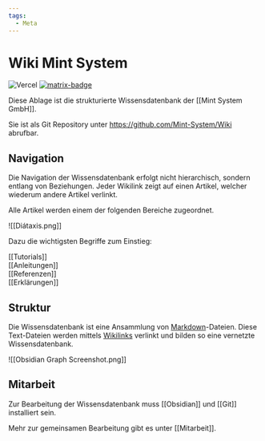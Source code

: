 ```yaml
---
tags:
  - Meta
---
```


# Wiki Mint System


![Vercel](https://vercelbadge.vercel.app/api/mint-system/wiki) [![matrix-badge](https://matrix.to/img/matrix-badge.svg)](https://matrix.to/#/#allgemein:mint-system.ch)

Diese Ablage ist die strukturierte Wissensdatenbank der [[Mint System GmbH]].

Sie ist als Git Repository unter <https://github.com/Mint-System/Wiki> abrufbar.

## Navigation

Die Navigation der Wissensdatenbank erfolgt nicht hierarchisch, sondern entlang von Beziehungen. Jeder Wikilink zeigt auf einen Artikel, welcher wiederum andere Artikel verlinkt.

Alle Artikel werden einem der folgenden Bereiche zugeordnet.

![[Diátaxis.png]]

Dazu die wichtigsten Begriffe zum Einstieg:

[[Tutorials]]\
[[Anleitungen]]\
[[Referenzen]]\
[[Erklärungen]]

## Struktur

Die Wissensdatenbank ist eine Ansammlung von [Markdown](https://de.wikipedia.org/wiki/Markdown)-Dateien. Diese Text-Dateien werden mittels [Wikilinks](https://de.wikipedia.org/wiki/Hilfe:Links)  verlinkt und bilden so eine vernetzte Wissensdatenbank.

![[Obsidian Graph Screenshot.png]]

## Mitarbeit

Zur Bearbeitung der Wissensdatenbank muss [[Obsidian]] und [[Git]] installiert sein.

Mehr zur gemeinsamen Bearbeitung gibt es unter [[Mitarbeit]]. 